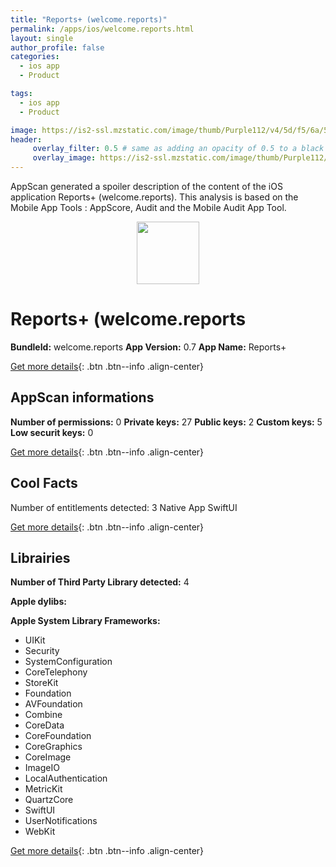 ```yaml
---
title: "Reports+ (welcome.reports)"
permalink: /apps/ios/welcome.reports.html
layout: single
author_profile: false
categories: 
  - ios app 
  - Product 

tags: 
  - ios app 
  - Product 

image: https://is2-ssl.mzstatic.com/image/thumb/Purple112/v4/5d/f5/6a/5df56aa4-1dd1-89ea-0400-9c8633813b48/AppIcon-1x_U007emarketing-0-5-0-85-220.png/512x512bb.jpg
header: 
     overlay_filter: 0.5 # same as adding an opacity of 0.5 to a black background
     overlay_image: https://is2-ssl.mzstatic.com/image/thumb/Purple112/v4/5d/f5/6a/5df56aa4-1dd1-89ea-0400-9c8633813b48/AppIcon-1x_U007emarketing-0-5-0-85-220.png/512x512bb.jpg
---
```

AppScan generated a spoiler description of the content of the iOS application Reports+ (welcome.reports). This analysis is based on the Mobile App Tools : AppScore, Audit and the Mobile Audit App Tool.

  
  
<div style="text-align: center;"><img src="https://is2-ssl.mzstatic.com/image/thumb/Purple112/v4/5d/f5/6a/5df56aa4-1dd1-89ea-0400-9c8633813b48/AppIcon-1x_U007emarketing-0-5-0-85-220.png/512x512bb.jpg" width="100" height="100"></div>  
  
# Reports+ (welcome.reports

**BundleId:** welcome.reports
**App Version:** 0.7
**App Name:** Reports+


[Get more details](/pricing.html){: .btn .btn--info .align-center}  
  
## AppScan informations 

**Number of permissions:** 0
**Private keys:** 27
**Public keys:** 2
**Custom keys:** 5
**Low securit keys:** 0
  
[Get more details](/pricing.html){: .btn .btn--info .align-center}

## Cool Facts

Number of entitlements detected: 3
Native App
SwiftUI
  
[Get more details](/pricing.html){: .btn .btn--info .align-center}

## Librairies 
**Number of Third Party Library detected:** 4

**Apple dylibs:**


**Apple System Library Frameworks:**
- UIKit
- Security
- SystemConfiguration
- CoreTelephony
- StoreKit
- Foundation
- AVFoundation
- Combine
- CoreData
- CoreFoundation
- CoreGraphics
- CoreImage
- ImageIO
- LocalAuthentication
- MetricKit
- QuartzCore
- SwiftUI
- UserNotifications
- WebKit


  
[Get more details](/pricing.html){: .btn .btn--info .align-center}

